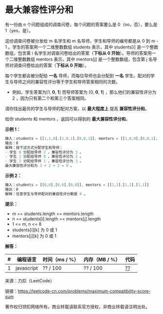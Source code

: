 # 最大兼容性评分和

有一份由 n 个问题组成的调查问卷，每个问题的答案要么是 0（no，否），要么是 1（yes，是）。

这份调查问卷被分发给 m 名学生和 m 名导师，学生和导师的编号都是从 0 到 m - 1 。学生的答案用一个二维整数数组 students 表示，其中 students[i] 是一个整数数组，包含第 i 名学生对调查问卷给出的答案（**下标从 0 开始**）。导师的答案用一个二维整数数组 mentors 表示，其中 mentors[j] 是一个整数数组，包含第 j 名导师对调查问卷给出的答案（**下标从 0 开始**）。

每个学生都会被分配给 **一名** 导师，而每位导师也会分配到 **一名** 学生。配对的学生与导师之间的兼容性评分等于学生和导师答案相同的次数。

- 例如，学生答案为[1, **0**, **1**] 而导师答案为 [0, **0**, **1**] ，那么他们的兼容性评分为 2 ，因为只有第二个和第三个答案相同。

请你找出最优的学生与导师的配对方案，以 **最大程度上** 提高 **兼容性评分和**。

给你 students 和 mentors ，返回可以得到的 **最大兼容性评分和**。

**示例 1：**

``` javascript
输入：students = [[1,1,0],[1,0,1],[0,0,1]], mentors = [[1,0,0],[0,0,1],[1,1,0]]
输出：8
解释：按下述方式分配学生和导师：
- 学生 0 分配给导师 2 ，兼容性评分为 3 。
- 学生 1 分配给导师 0 ，兼容性评分为 2 。
- 学生 2 分配给导师 1 ，兼容性评分为 3 。
最大兼容性评分和为 3 + 2 + 3 = 8 。
```

**示例 2：**

``` javascript
输入：students = [[0,0],[0,0],[0,0]], mentors = [[1,1],[1,1],[1,1]]
输出：0
解释：任意学生与导师配对的兼容性评分都是 0 。
```

**提示：**

- m == students.length == mentors.length
- n == students[i].length == mentors[j].length
- 1 <= m, n <= 8
- students[i][k] 为 0 或 1
- mentors[j][k] 为 0 或 1

**解答：**

**#**|**编程语言**|**时间（ms / %）**|**内存（MB / %）**|**代码**
--|--|--|--|--
1|javascript|?? / 100|?? / 100|[??](./javascript/ac_v1.js)

来源：力扣（LeetCode）

链接：https://leetcode-cn.com/problems/maximum-compatibility-score-sum

著作权归领扣网络所有。商业转载请联系官方授权，非商业转载请注明出处。
